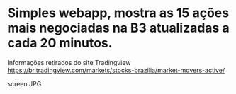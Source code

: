 # Simples webapp, mostra as 15 ações mais negociadas na B3 atualizadas a cada 20 minutos.
Informações retirados do site Tradingview 
https://br.tradingview.com/markets/stocks-brazilia/market-movers-active/

screen.JPG
